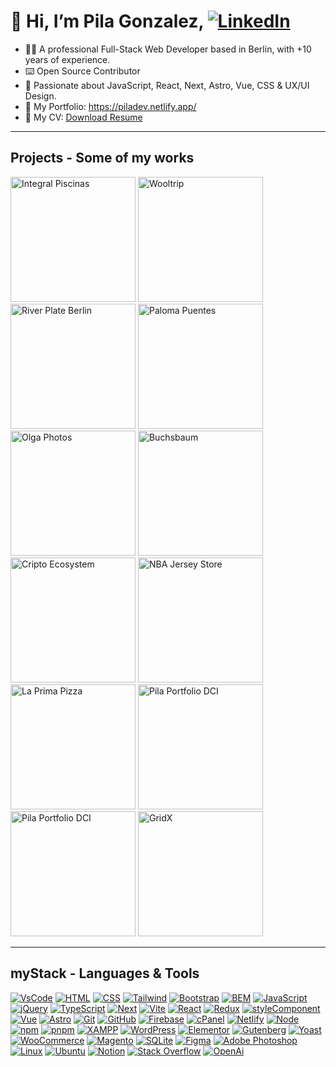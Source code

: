 
# 👋 Hi, I’m Pila Gonzalez, [![LinkedIn](https://img.shields.io/badge/LinkedIn-0077B5?style=for-the-badge&logo=linkedin&logoColor=white)](https://www.linkedin.com/in/pila-gonzalez/)

- 👨‍💻 A professional Full-Stack Web Developer based in Berlin, with +10 years of experience.
- ⌨️ Open Source Contributor 
- 🚀 Passionate about JavaScript, React, Next, Astro, Vue, CSS & UX/UI Design.
- 👀 My Portfolio: https://piladev.netlify.app/
- 💾 My CV: [Download Resume](https://github.com/Pilag6/Pilag6/files/14555436/ezequielGonzalez_CV.pdf)

---

## Projects - Some of my works

<div>

  <img src="https://github.com/Pilag6/Pilag6/assets/79191808/24f73b84-c2ac-4223-b0c9-f4ae75cd33c8" width=200px title="Integral Piscinas">
  <img src="https://github.com/Pilag6/Pilag6/assets/79191808/f4fe1c21-78d6-4dc2-83e1-6c78013846a8" width=200px title="Wooltrip">
  <img src="https://github.com/Pilag6/Pilag6/assets/79191808/76a243d7-28bf-4b1d-a4ac-4d1e7840835f" width=200px title="River Plate Berlin">
  <img src="https://github.com/Pilag6/Pilag6/assets/79191808/bef9ca8e-23bd-4a36-8f27-a09e4c9acc3c" width=200px title="Paloma Puentes">
  <img src="https://github.com/Pilag6/Pilag6/assets/79191808/40eb64cf-4ca0-4279-ba8a-1606073c57fb" width=200px title="Olga Photos">
  <img src="https://github.com/Pilag6/Pilag6/assets/79191808/aeacdfe4-db3c-439d-89c1-ae207db9f02b" width=200px title="Buchsbaum">
  <img src="https://github.com/Pilag6/Pilag6/assets/79191808/fc2cf29d-b3df-4ee4-bcf7-0ca817110c1e" width=200px title="Cripto Ecosystem">
  <img src="https://github.com/Pilag6/Pilag6/assets/79191808/e029eddd-95a4-49ee-8492-16ed71c7eb59" width=200px title="NBA Jersey Store">
  <img src="https://github.com/Pilag6/Pilag6/assets/79191808/2f79cce9-b6f4-40c5-b89c-b7e29e6b0385" width=200px title="La Prima Pizza">
  <img src="https://github.com/Pilag6/Pilag6/assets/79191808/78c74e53-5ebc-41c9-b902-de599e4825cd" width=200px title="Pila Portfolio DCI">
  <img src="https://github.com/Pilag6/Pilag6/assets/79191808/b30f1d7f-e3e1-4137-a320-de2e328a0e1c" width=200px title="Pila Portfolio DCI">
  <a href="https://github.com/Pilag6/gridX"><img src="https://github.com/Pilag6/Pilag6/assets/79191808/3f91e4ab-9cfc-4d29-ba87-b9b9e26486e1" width=200px title="GridX"></a>

</div>

---
## myStack - Languages & Tools

[![VsCode](https://img.shields.io/badge/Visual%20Studio%20Code-007ACC.svg?style=for-the-badge&logo=Visual-Studio-Code&logoColor=white)]()
[![HTML](https://img.shields.io/badge/HTML5-E34F26.svg?style=for-the-badge&logo=HTML5&logoColor=white)]()
[![CSS](https://img.shields.io/badge/CSS3-1572B6.svg?style=for-the-badge&logo=CSS3&logoColor=white)]()
[![Tailwind](https://img.shields.io/badge/Tailwind%20CSS-06B6D4.svg?style=for-the-badge&logo=Tailwind-CSS&logoColor=white)]()
[![Bootstrap](https://img.shields.io/badge/Bootstrap-7952B3.svg?style=for-the-badge&logo=Bootstrap&logoColor=white)]()
[![BEM](https://img.shields.io/badge/BEM-000000.svg?style=for-the-badge&logo=BEM&logoColor=white)]()
[![JavaScript](https://img.shields.io/badge/JavaScript-F7DF1E.svg?style=for-the-badge&logo=JavaScript&logoColor=black)]()
[![jQuery](https://img.shields.io/badge/jQuery-0769AD.svg?style=for-the-badge&logo=jQuery&logoColor=white)]()
[![TypeScript](https://img.shields.io/badge/TypeScript-3178C6.svg?style=for-the-badge&logo=TypeScript&logoColor=white)]()
[![Next](https://img.shields.io/badge/Next.js-000000.svg?style=for-the-badge&logo=nextdotjs&logoColor=white)]()
[![Vite](https://img.shields.io/badge/Vite-646CFF.svg?style=for-the-badge&logo=Vite&logoColor=white)]()
[![React](https://img.shields.io/badge/React-61DAFB.svg?style=for-the-badge&logo=React&logoColor=black)]()
[![Redux](https://img.shields.io/badge/Redux-764ABC.svg?style=for-the-badge&logo=Redux&logoColor=white)]()
[![styleComponent](https://img.shields.io/badge/styledcomponents-DB7093.svg?style=for-the-badge&logo=styled-components&logoColor=white)]()
[![Vue](https://img.shields.io/badge/Vue.js-4FC08D.svg?style=for-the-badge&logo=vuedotjs&logoColor=white)]()
[![Astro](https://img.shields.io/badge/Astro-FF5D01.svg?style=for-the-badge&logo=Astro&logoColor=white)]()
[![Git](https://img.shields.io/badge/Git-F05032.svg?style=for-the-badge&logo=Git&logoColor=white)]()
[![GitHub](https://img.shields.io/badge/GitHub-181717.svg?style=for-the-badge&logo=GitHub&logoColor=white)]()
[![Firebase](https://img.shields.io/badge/Firebase-FFCA28.svg?style=for-the-badge&logo=Firebase&logoColor=black)]()
[![cPanel](https://img.shields.io/badge/cPanel-FF6C2C.svg?style=for-the-badge&logo=cPanel&logoColor=white)]()
[![Netlify](https://img.shields.io/badge/Netlify-00C7B7.svg?style=for-the-badge&logo=Netlify&logoColor=white)]()
[![Node](https://img.shields.io/badge/Node.js-339933.svg?style=for-the-badge&logo=nodedotjs&logoColor=white)]()
[![npm](https://img.shields.io/badge/npm-CB3837.svg?style=for-the-badge&logo=npm&logoColor=white)]()
[![pnpm](https://img.shields.io/badge/pnpm-F69220.svg?style=for-the-badge&logo=pnpm&logoColor=white)]()
[![XAMPP](https://img.shields.io/badge/XAMPP-FB7A24.svg?style=for-the-badge&logo=XAMPP&logoColor=white)]()
[![WordPress](https://img.shields.io/badge/WordPress-21759B.svg?style=for-the-badge&logo=WordPress&logoColor=white)]()
[![Elementor](https://img.shields.io/badge/Elementor-92003B.svg?style=for-the-badge&logo=Elementor&logoColor=white)]()
[![Gutenberg](https://img.shields.io/badge/Gutenberg-000000.svg?style=for-the-badge&logo=Gutenberg&logoColor=white)]()
[![Yoast](https://img.shields.io/badge/Yoast-A4286A.svg?style=for-the-badge&logo=Yoast&logoColor=white)]()
[![WooCommerce](https://img.shields.io/badge/WooCommerce-96588A.svg?style=for-the-badge&logo=WooCommerce&logoColor=white)]()
[![Magento](https://img.shields.io/badge/Magento-EE672F.svg?style=for-the-badge&logo=Magento&logoColor=white)]()
[![SQLite](https://img.shields.io/badge/SQLite-003B57.svg?style=for-the-badge&logo=SQLite&logoColor=white)]()
[![Figma](https://img.shields.io/badge/Figma-F24E1E.svg?style=for-the-badge&logo=Figma&logoColor=white)]()
[![Adobe Photoshop](https://img.shields.io/badge/Adobe%20Photoshop-31A8FF.svg?style=for-the-badge&logo=Adobe-Photoshop&logoColor=white)]()
[![Linux](https://img.shields.io/badge/Linux-FCC624.svg?style=for-the-badge&logo=Linux&logoColor=black)]()
[![Ubuntu](https://img.shields.io/badge/Ubuntu-E95420.svg?style=for-the-badge&logo=Ubuntu&logoColor=white)]()
[![Notion](https://img.shields.io/badge/Notion-000000.svg?style=for-the-badge&logo=Notion&logoColor=white)]()
[![Stack Overflow](https://img.shields.io/badge/Stack%20Overflow-F58025.svg?style=for-the-badge&logo=Stack-Overflow&logoColor=white)]()
[![OpenAi](https://img.shields.io/badge/OpenAI-412991.svg?style=for-the-badge&logo=OpenAI&logoColor=white)]()
